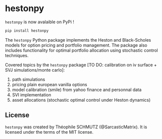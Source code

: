 # hestonpy

`hestonpy` is now avalaible on PyPi !
```bash
pip install hestonpy
```

The `hestonpy` Python package implements the Heston and Black-Scholes models for option pricing and portfolio management. The package also includes functionality for optimal portfolio allocation using stochastic control techniques.

Covered topics by the `hestonpy` package [TO DO: calibration on iv surface + SVJ simulations/monte carlo]:
1. path simulations
2. pricing plain european vanilla options
3. model calibration (smile) from yahoo finance and personnal data
4. SVI implementation
5. asset allocations (stochastic optimal control under Heston dynamics)

## License

`hestonpy` was created by Théophile SCHMUTZ (@SarcasticMatrix). It is licensed under the terms of the MIT license.